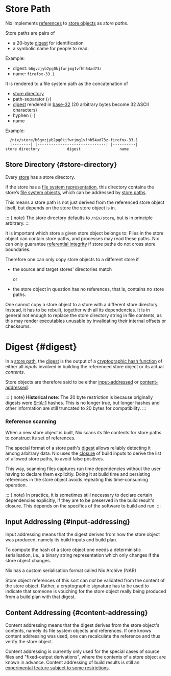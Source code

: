 # Store Path

Nix implements [references](store.md#reference) to [store objects](store.md#store-object) as *store paths*.

Store paths are pairs of

- a 20-byte [digest](#digest) for identification
- a symbolic name for people to read.

Example:

- digest: `b6gvzjyb2pg0kjfwrjmg1vfhh54ad73z`
- name:   `firefox-33.1`

It is rendered to a file system path as the concatenation of

  - [store directory](#store-directory)
  - path-separator (`/`)
  - [digest](#digest) rendered in [base-32](https://en.m.wikipedia.org/wiki/Base32) (20 arbitrary bytes become 32 ASCII characters)
  - hyphen (`-`)
  - name

Example:

      /nix/store/b6gvzjyb2pg0kjfwrjmg1vfhh54ad73z-firefox-33.1
      |--------| |------------------------------| |----------|
    store directory            digest                 name

## Store Directory {#store-directory}

Every [store](./store.md) has a store directory.

If the store has a [file system representation](./store.md#files-and-processes), this directory contains the store’s [file system objects](#file-system-object), which can be addressed by [store paths](#store-path).

This means a store path is not just derived from the referenced store object itself, but depends on the store the store object is in.

::: {.note}
The store directory defaults to `/nix/store`, but is in principle arbitrary.
:::

It is important which store a given store object belongs to:
Files in the store object can contain store paths, and processes may read these paths.
Nix can only guarantee [referential integrity](store.md#closure) if store paths do not cross store boundaries.

Therefore one can only copy store objects to a different store if

- the source and target stores' directories match

  or

- the store object in question has no references, that is, contains no store paths.

One cannot copy a store object to a store with a different store directory.
Instead, it has to be rebuilt, together with all its dependencies.
It is in general not enough to replace the store directory string in file contents, as this may render executables unusable by invalidating their internal offsets or checksums.

# Digest {#digest}

In a [store path](#store-path), the [digest][digest] is the output of a [cryptographic hash function][hash] of either all *inputs* involved in building the referenced store object or its actual *contents*.

Store objects are therefore said to be either [input-addressed](#input-addressing) or [content-addressed](#content-addressing).

::: {.note}
**Historical note**: The 20 byte restriction is because originally digests were [SHA-1][sha-1] hashes.
This is no longer true, but longer hashes and other information are still truncated to 20 bytes for compatibility.
:::

[digest]: https://en.m.wiktionary.org/wiki/digest#Noun
[hash]: https://en.m.wikipedia.org/wiki/Cryptographic_hash_function
[sha-1]: https://en.m.wikipedia.org/wiki/SHA-1

### Reference scanning

When a new store object is built, Nix scans its file contents for store paths to construct its set of references.

The special format of a store path's [digest](#digest) allows reliably detecting it among arbitrary data.
Nix uses the [closure](store.md#closure) of build inputs to derive the list of allowed store paths, to avoid false positives.

This way, scanning files captures run time dependencies without the user having to declare them explicitly.
Doing it at build time and persisting references in the store object avoids repeating this time-consuming operation.

::: {.note}
In practice, it is sometimes still necessary to declare certain dependencies explicitly, if they are to be preserved in the build result's closure.
This depends on the specifics of the software to build and run.
:::

## Input Addressing {#input-addressing}

Input addressing means that the digest derives from how the store object was produced, namely its build inputs and build plan.

To compute the hash of a store object one needs a deterministic serialisation, i.e., a binary string representation which only changes if the store object changes.

Nix has a custom serialisation format called Nix Archive (NAR)

Store object references of this sort can *not* be validated from the content of the store object.
Rather, a cryptographic signature has to be used to indicate that someone is vouching for the store object really being produced from a build plan with that digest.

## Content Addressing {#content-addressing}

Content addressing means that the digest derives from the store object's contents, namely its file system objects and references.
If one knows content addressing was used, one can recalculate the reference and thus verify the store object.

Content addressing is currently only used for the special cases of source files and "fixed-output derivations", where the contents of a store object are known in advance.
Content addressing of build results is still an [experimental feature subject to some restrictions](https://github.com/tweag/rfcs/blob/cas-rfc/rfcs/0062-content-addressed-paths.md).

